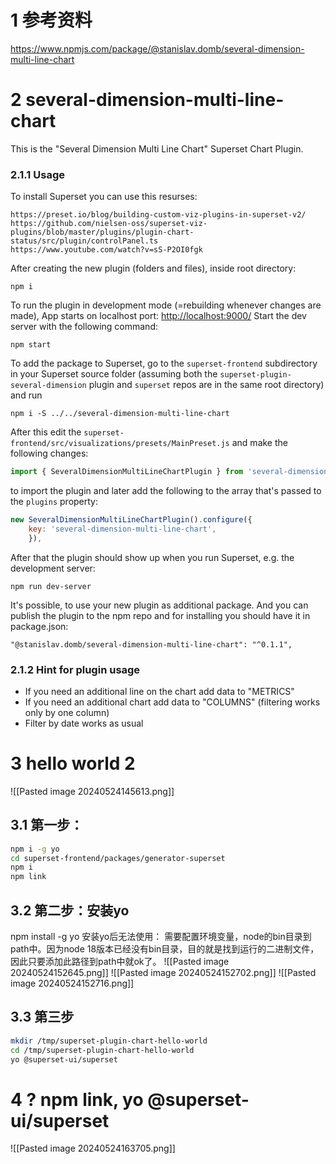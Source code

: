 # 1 参考资料
https://www.npmjs.com/package/@stanislav.domb/several-dimension-multi-line-chart
# 2 several-dimension-multi-line-chart

This is the "Several Dimension Multi Line Chart" Superset Chart Plugin.

### 2.1.1 [](https://www.npmjs.com/package/@stanislav.domb/several-dimension-multi-line-chart#usage)Usage

To install Superset you can use this resurses:

```
https://preset.io/blog/building-custom-viz-plugins-in-superset-v2/
https://github.com/nielsen-oss/superset-viz-plugins/blob/master/plugins/plugin-chart-status/src/plugin/controlPanel.ts
https://www.youtube.com/watch?v=sS-P2OI0fgk

```

After creating the new plugin (folders and files), inside root directory:

```
npm i

```

To run the plugin in development mode (=rebuilding whenever changes are made), App starts on localhost port: [http://localhost:9000/](http://localhost:9000/) Start the dev server with the following command:

```
npm start

```

To add the package to Superset, go to the `superset-frontend` subdirectory in your Superset source folder (assuming both the `superset-plugin-several-dimension` plugin and `superset` repos are in the same root directory) and run

```
npm i -S ../../several-dimension-multi-line-chart
```

After this edit the `superset-frontend/src/visualizations/presets/MainPreset.js` and make the following changes:

```js
import { SeveralDimensionMultiLineChartPlugin } from 'several-dimension-multi-line-chart';
```

to import the plugin and later add the following to the array that's passed to the `plugins` property:

```js
new SeveralDimensionMultiLineChartPlugin().configure({
    key: 'several-dimension-multi-line-chart',
    }),
```

After that the plugin should show up when you run Superset, e.g. the development server:

```
npm run dev-server
```

It's possible, to use your new plugin as additional package. And you can publish the plugin to the npm repo and for installing you should have it in package.json:

```
"@stanislav.domb/several-dimension-multi-line-chart": "^0.1.1",
```

### 2.1.2 [](https://www.npmjs.com/package/@stanislav.domb/several-dimension-multi-line-chart#hint-for-plugin-usage)Hint for plugin usage

- If you need an additional line on the chart add data to "METRICS"
- If you need an additional chart add data to "COLUMNS" (filtering works only by one column)
- Filter by date works as usual
# 3 hello world 2
![[Pasted image 20240524145613.png]]
## 3.1 第一步：
```bash
npm i -g yo
cd superset-frontend/packages/generator-superset
npm i
npm link
```
## 3.2 第二步：安装yo
npm install -g yo
安装yo后无法使用：
需要配置环境变量，node的bin目录到path中。因为node 18版本已经没有bin目录，目的就是找到运行的二进制文件，因此只要添加此路径到path中就ok了。
![[Pasted image 20240524152645.png]]
![[Pasted image 20240524152702.png]]
![[Pasted image 20240524152716.png]]
## 3.3 第三步
```bash
mkdir /tmp/superset-plugin-chart-hello-world
cd /tmp/superset-plugin-chart-hello-world
yo @superset-ui/superset
```

# 4 ? npm link, yo @superset-ui/superset

![[Pasted image 20240524163705.png]]